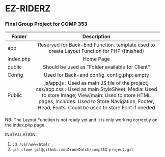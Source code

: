 # EZ-RIDERZ
### Final Group Project for COMP 353

|Folder    | Description                   |
|----------|:-----------------------------:|
|app       |Reserved for Back-End Function. template used to create Layout Function for PHP (finished) |
|Index.php | Home Page                     |
|public    |Should be used as "Folder available for Client"|
|Config    |Used for Back-end config. config.php: empty|
|Public    |js/app.js : Used as main JS file of the project; css/app.css : Used as main StyleSheet; Media: Used to store Image; View/main: Used to store HTML pages; Includes: Used to Store Navigation, Footer, Head; Fonts: Could be used to store Font if needed|

NB: The Layout Function is not ready yet and it is only working correctly
on the index.php page.

INSTALLATION: 
1. `cd /var/www/html/`
2. `git clone git@github.com:DrunkDutch/comp353-project.git`
